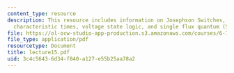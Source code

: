```yaml
---
content_type: resource
description: This resource includes information on Josephson Switches, memories and
  characteristic times, voltage state logic, and single flux quantum (SFQ) logic.
file: https://ol-ocw-studio-app-production.s3.amazonaws.com/courses/6-763-applied-superconductivity-fall-2005/3c4c56436d34f840a127e55b25aa78a2_lecture15.pdf
file_type: application/pdf
resourcetype: Document
title: lecture15.pdf
uid: 3c4c5643-6d34-f840-a127-e55b25aa78a2
---
```


